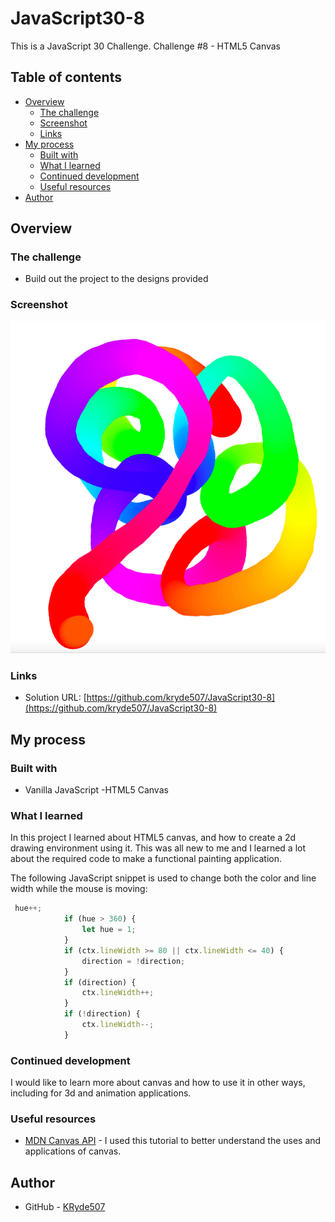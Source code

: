 # JavaScript30-8
This is a JavaScript 30 Challenge. Challenge #8 -  HTML5 Canvas
 
## Table of contents

- [Overview](#overview)
  - [The challenge](#the-challenge)
  - [Screenshot](#screenshot)
  - [Links](#links)
- [My process](#my-process)
  - [Built with](#built-with)
  - [What I learned](#what-i-learned)
  - [Continued development](#continued-development)
  - [Useful resources](#useful-resources)
- [Author](#author)

## Overview

### The challenge

- Build out the project to the designs provided

### Screenshot

![Project Screenshot](./Screenshot.png)


### Links

- Solution URL: [https://github.com/kryde507/JavaScript30-8](https://github.com/kryde507/JavaScript30-8)

## My process

### Built with

- Vanilla JavaScript
-HTML5 Canvas

### What I learned

In this project I learned about HTML5 canvas, and how to create a 2d drawing environment using it. This was all new to me and I learned a lot about the required code to make a functional painting application.


The following JavaScript snippet is used to change both the color and line width while the mouse is moving:
```js
 hue++;
            if (hue > 360) {
                let hue = 1;
            }
            if (ctx.lineWidth >= 80 || ctx.lineWidth <= 40) {
                direction = !direction;
            }
            if (direction) {
                ctx.lineWidth++;
            }
            if (!direction) {
                ctx.lineWidth--;
            }
```


### Continued development

I would like to learn more about canvas and how to use it in other ways, including for 3d and animation applications. 

### Useful resources

- [MDN Canvas API](https://developer.mozilla.org/en-US/docs/Web/API/Canvas_API) - I used this tutorial to better understand the uses and applications of canvas.

## Author

- GitHub - [KRyde507](https://github.com/kryde507)

